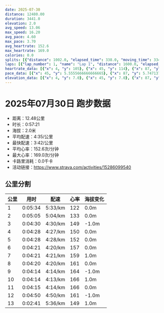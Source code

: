 ```yaml
---
date: 2025-07-30
distance: 12480.00
duration: 3441.0
elevation: 2.0
avg_speed: 13.06
max_speed: 16.20
avg_pace: 4.60
max_pace: 3.70
avg_heartrate: 152.6
max_heartrate: 169.0
calories: 0.0
splits: [{"distance": 1002.0, "elapsed_time": 338.0, "moving_time": 334.0, "average_speed": 3.0, "pace": 5.5555666666666665, "average_heartrate": 122.91017964071857, "elevation_difference": 0.0, "split_number": 1}, {"distance": 999.5, "elapsed_time": 305.0, "moving_time": 305.0, "average_speed": 3.28, "pace": 5.081310975609756, "average_heartrate": 133.0360655737705, "elevation_difference": 0.0, "split_number": 2}, {"distance": 999.0, "elapsed_time": 270.0, "moving_time": 270.0, "average_speed": 3.7, "pace": 4.504513513513513, "average_heartrate": 149.34444444444443, "elevation_difference": -1.0, "split_number": 3}, {"distance": 1002.5, "elapsed_time": 268.0, "moving_time": 268.0, "average_speed": 3.74, "pace": 4.456336898395722, "average_heartrate": 150.0, "elevation_difference": 0.0, "split_number": 4}, {"distance": 998.5, "elapsed_time": 268.0, "moving_time": 268.0, "average_speed": 3.73, "pace": 4.46828418230563, "average_heartrate": 152.82835820895522, "elevation_difference": 0.0, "split_number": 5}, {"distance": 1001.5, "elapsed_time": 261.0, "moving_time": 261.0, "average_speed": 3.84, "pace": 4.340286458333333, "average_heartrate": 157.31034482758622, "elevation_difference": 0.0, "split_number": 6}, {"distance": 999.5, "elapsed_time": 261.0, "moving_time": 261.0, "average_speed": 3.83, "pace": 4.351618798955613, "average_heartrate": 159.1455938697318, "elevation_difference": 1.0, "split_number": 7}, {"distance": 999.5, "elapsed_time": 260.0, "moving_time": 260.0, "average_speed": 3.84, "pace": 4.340286458333333, "average_heartrate": 161.01923076923077, "elevation_difference": 0.0, "split_number": 8}, {"distance": 998.0, "elapsed_time": 254.0, "moving_time": 254.0, "average_speed": 3.93, "pace": 4.24089058524173, "average_heartrate": 164.72834645669292, "elevation_difference": -1.0, "split_number": 9}, {"distance": 1000.5, "elapsed_time": 254.0, "moving_time": 254.0, "average_speed": 3.94, "pace": 4.230126903553299, "average_heartrate": 166.38976377952756, "elevation_difference": 1.0, "split_number": 10}, {"distance": 1002.5, "elapsed_time": 255.0, "moving_time": 255.0, "average_speed": 3.93, "pace": 4.24089058524173, "average_heartrate": 166.4313725490196, "elevation_difference": 0.0, "split_number": 11}, {"distance": 999.0, "elapsed_time": 290.0, "moving_time": 290.0, "average_speed": 3.44, "pace": 4.844970930232558, "average_heartrate": 161.91379310344828, "elevation_difference": -1.0, "split_number": 12}, {"distance": 478.0, "elapsed_time": 161.0, "moving_time": 161.0, "average_speed": 2.97, "pace": 5.611683501683501, "average_heartrate": 149.54037267080744, "elevation_difference": 1.0, "split_number": 13}]
laps: [{"lap_number": 1, "name": "Lap 1", "distance": 1600.0, "elapsed_time": 533.0, "moving_time": 533.0, "average_speed": 3.0, "pace": 5.5555666666666665, "average_heartrate": 123.6923076923077, "max_heartrate": 130, "start_date": "2025-07-30 19:57:27+00:00", "elevation_difference": 0.0}, {"lap_number": 2, "name": "Lap 2", "distance": 10018.0, "elapsed_time": 2611.0, "moving_time": 2611.0, "average_speed": 3.84, "pace": 4.340286458333333, "average_heartrate": 158.49382716049382, "max_heartrate": 168, "start_date": "2025-07-30 20:06:22+00:00", "elevation_difference": 3.0}, {"lap_number": 3, "name": "Lap 3", "distance": 865.7, "elapsed_time": 300.0, "moving_time": 300.0, "average_speed": 2.89, "pace": 5.767024221453286, "average_heartrate": 150.83333333333334, "max_heartrate": 154, "start_date": "2025-07-30 20:49:53+00:00", "elevation_difference": 2.0}]
heartrate_data: [{"x": 4, "y": 105}, {"x": 45, "y": 114}, {"x": 87, "y": 118}, {"x": 129, "y": 126}, {"x": 173, "y": 125}, {"x": 213, "y": 128}, {"x": 255, "y": 122}, {"x": 297, "y": 130}, {"x": 337, "y": 126}, {"x": 378, "y": 127}, {"x": 419, "y": 129}, {"x": 459, "y": 130}, {"x": 503, "y": 128}, {"x": 542, "y": 132}, {"x": 576, "y": 143}, {"x": 609, "y": 149}, {"x": 642, "y": 146}, {"x": 675, "y": 150}, {"x": 709, "y": 149}, {"x": 744, "y": 149}, {"x": 777, "y": 148}, {"x": 812, "y": 151}, {"x": 846, "y": 147}, {"x": 879, "y": 151}, {"x": 912, "y": 152}, {"x": 946, "y": 150}, {"x": 980, "y": 147}, {"x": 1015, "y": 146}, {"x": 1048, "y": 145}, {"x": 1082, "y": 151}, {"x": 1114, "y": 153}, {"x": 1148, "y": 152}, {"x": 1180, "y": 154}, {"x": 1215, "y": 152}, {"x": 1249, "y": 152}, {"x": 1283, "y": 153}, {"x": 1316, "y": 151}, {"x": 1350, "y": 154}, {"x": 1384, "y": 154}, {"x": 1417, "y": 153}, {"x": 1448, "y": 154}, {"x": 1481, "y": 157}, {"x": 1514, "y": 157}, {"x": 1546, "y": 156}, {"x": 1579, "y": 159}, {"x": 1611, "y": 158}, {"x": 1644, "y": 158}, {"x": 1676, "y": 159}, {"x": 1708, "y": 158}, {"x": 1741, "y": 158}, {"x": 1773, "y": 160}, {"x": 1806, "y": 160}, {"x": 1840, "y": 158}, {"x": 1872, "y": 159}, {"x": 1905, "y": 161}, {"x": 1937, "y": 158}, {"x": 1969, "y": 158}, {"x": 2003, "y": 160}, {"x": 2035, "y": 161}, {"x": 2067, "y": 161}, {"x": 2101, "y": 161}, {"x": 2134, "y": 162}, {"x": 2166, "y": 162}, {"x": 2198, "y": 161}, {"x": 2229, "y": 164}, {"x": 2262, "y": 164}, {"x": 2293, "y": 166}, {"x": 2326, "y": 165}, {"x": 2358, "y": 165}, {"x": 2389, "y": 164}, {"x": 2421, "y": 166}, {"x": 2452, "y": 167}, {"x": 2484, "y": 164}, {"x": 2517, "y": 166}, {"x": 2548, "y": 167}, {"x": 2580, "y": 167}, {"x": 2611, "y": 167}, {"x": 2643, "y": 166}, {"x": 2674, "y": 168}, {"x": 2705, "y": 166}, {"x": 2737, "y": 166}, {"x": 2769, "y": 166}, {"x": 2800, "y": 167}, {"x": 2833, "y": 168}, {"x": 2864, "y": 167}, {"x": 2896, "y": 164}, {"x": 2927, "y": 166}, {"x": 2959, "y": 167}, {"x": 2992, "y": 167}, {"x": 3023, "y": 167}, {"x": 3054, "y": 168}, {"x": 3085, "y": 168}, {"x": 3115, "y": 168}, {"x": 3145, "y": 167}, {"x": 3192, "y": 154}, {"x": 3236, "y": 152}, {"x": 3281, "y": 149}, {"x": 3324, "y": 148}, {"x": 3367, "y": 154}, {"x": 3408, "y": 148}]
pace_data: [{"x": 45, "y": 5.5555666666666665}, {"x": 87, "y": 5.747137931034483}, {"x": 129, "y": 5.952392857142857}, {"x": 173, "y": 6.41026923076923}, {"x": 213, "y": 5.050515151515151}, {"x": 255, "y": 5.376354838709677}, {"x": 297, "y": 5.5555666666666665}, {"x": 337, "y": 5.208343749999999}, {"x": 378, "y": 5.208343749999999}, {"x": 419, "y": 5.5555666666666665}, {"x": 459, "y": 5.208343749999999}, {"x": 503, "y": 5.747137931034483}, {"x": 542, "y": 4.761914285714285}, {"x": 576, "y": 4.504513513513513}, {"x": 609, "y": 4.504513513513513}, {"x": 642, "y": 4.2735128205128206}, {"x": 675, "y": 4.504513513513513}, {"x": 709, "y": 4.504513513513513}, {"x": 744, "y": 4.2735128205128206}, {"x": 777, "y": 4.504513513513513}, {"x": 812, "y": 5.208343749999999}, {"x": 846, "y": 4.504513513513513}, {"x": 879, "y": 4.2735128205128206}, {"x": 912, "y": 4.2735128205128206}, {"x": 946, "y": 4.385973684210526}, {"x": 980, "y": 4.629638888888889}, {"x": 1015, "y": 4.504513513513513}, {"x": 1048, "y": 4.385973684210526}, {"x": 1082, "y": 4.166675}, {"x": 1114, "y": 4.065048780487805}, {"x": 1148, "y": 4.504513513513513}, {"x": 1180, "y": 4.166675}, {"x": 1215, "y": 4.629638888888889}, {"x": 1249, "y": 6.172851851851851}, {"x": 1283, "y": 4.166675}, {"x": 1316, "y": 4.504513513513513}, {"x": 1350, "y": 4.065048780487805}, {"x": 1384, "y": 4.761914285714285}, {"x": 1417, "y": 4.385973684210526}, {"x": 1448, "y": 4.166675}, {"x": 1481, "y": 4.2735128205128206}, {"x": 1514, "y": 4.166675}, {"x": 1546, "y": 4.761914285714285}, {"x": 1579, "y": 4.065048780487805}, {"x": 1611, "y": 4.629638888888889}, {"x": 1644, "y": 4.385973684210526}, {"x": 1676, "y": 4.2735128205128206}, {"x": 1708, "y": 4.901970588235294}, {"x": 1741, "y": 3.968261904761904}, {"x": 1773, "y": 4.385973684210526}, {"x": 1806, "y": 4.166675}, {"x": 1840, "y": 4.166675}, {"x": 1872, "y": 3.968261904761904}, {"x": 1905, "y": 4.629638888888889}, {"x": 1937, "y": 3.968261904761904}, {"x": 1969, "y": 3.968261904761904}, {"x": 2003, "y": 5.376354838709677}, {"x": 2035, "y": 4.385973684210526}, {"x": 2067, "y": 4.385973684210526}, {"x": 2101, "y": 4.761914285714285}, {"x": 2134, "y": 4.166675}, {"x": 2166, "y": 4.2735128205128206}, {"x": 2198, "y": 4.385973684210526}, {"x": 2229, "y": 4.166675}, {"x": 2262, "y": 3.968261904761904}, {"x": 2293, "y": 3.968261904761904}, {"x": 2326, "y": 4.166675}, {"x": 2358, "y": 4.166675}, {"x": 2389, "y": 3.968261904761904}, {"x": 2421, "y": 4.166675}, {"x": 2452, "y": 4.901970588235294}, {"x": 2484, "y": 3.968261904761904}, {"x": 2517, "y": 4.2735128205128206}, {"x": 2548, "y": 4.166675}, {"x": 2580, "y": 4.065048780487805}, {"x": 2611, "y": 4.065048780487805}, {"x": 2643, "y": 4.2735128205128206}, {"x": 2674, "y": 4.2735128205128206}, {"x": 2705, "y": 4.065048780487805}, {"x": 2737, "y": 5.208343749999999}, {"x": 2769, "y": 4.2735128205128206}, {"x": 2800, "y": 4.065048780487805}, {"x": 2833, "y": 4.065048780487805}, {"x": 2864, "y": 4.2735128205128206}, {"x": 2896, "y": 4.2735128205128206}, {"x": 2927, "y": 3.787886363636363}, {"x": 2959, "y": 4.166675}, {"x": 2992, "y": 3.968261904761904}, {"x": 3023, "y": 4.166675}, {"x": 3054, "y": 3.7037111111111107}, {"x": 3085, "y": 4.166675}, {"x": 3115, "y": 3.968261904761904}, {"x": 3145, "y": 3.787886363636363}, {"x": 3192, "y": 6.6666799999999995}, {"x": 3236, "y": 5.050515151515151}, {"x": 3281, "y": 5.952392857142857}, {"x": 3324, "y": 5.5555666666666665}, {"x": 3367, "y": 5.208343749999999}, {"x": 3408, "y": 4.901970588235294}]
elevation_data: [{"x": 4, "y": 7.0}, {"x": 45, "y": 7.0}, {"x": 87, "y": 7.0}, {"x": 129, "y": 7.0}, {"x": 173, "y": 6.0}, {"x": 213, "y": 7.0}, {"x": 255, "y": 7.0}, {"x": 297, "y": 7.0}, {"x": 337, "y": 7.0}, {"x": 378, "y": 7.0}, {"x": 419, "y": 7.0}, {"x": 459, "y": 7.0}, {"x": 503, "y": 6.0}, {"x": 542, "y": 7.0}, {"x": 576, "y": 6.0}, {"x": 609, "y": 6.0}, {"x": 642, "y": 7.0}, {"x": 675, "y": 6.0}, {"x": 709, "y": 7.0}, {"x": 744, "y": 7.0}, {"x": 777, "y": 7.0}, {"x": 812, "y": 7.0}, {"x": 846, "y": 7.0}, {"x": 879, "y": 6.0}, {"x": 912, "y": 6.0}, {"x": 946, "y": 6.0}, {"x": 980, "y": 6.0}, {"x": 1015, "y": 6.0}, {"x": 1048, "y": 6.0}, {"x": 1082, "y": 7.0}, {"x": 1114, "y": 7.0}, {"x": 1148, "y": 7.0}, {"x": 1180, "y": 7.0}, {"x": 1215, "y": 7.0}, {"x": 1249, "y": 6.0}, {"x": 1283, "y": 6.0}, {"x": 1316, "y": 6.0}, {"x": 1350, "y": 6.0}, {"x": 1384, "y": 6.0}, {"x": 1417, "y": 6.0}, {"x": 1448, "y": 6.0}, {"x": 1481, "y": 6.0}, {"x": 1514, "y": 6.0}, {"x": 1546, "y": 6.0}, {"x": 1579, "y": 6.0}, {"x": 1611, "y": 6.0}, {"x": 1644, "y": 6.0}, {"x": 1676, "y": 6.0}, {"x": 1708, "y": 6.0}, {"x": 1741, "y": 6.0}, {"x": 1773, "y": 6.0}, {"x": 1806, "y": 7.0}, {"x": 1840, "y": 7.0}, {"x": 1872, "y": 7.0}, {"x": 1905, "y": 7.0}, {"x": 1937, "y": 7.0}, {"x": 1969, "y": 7.0}, {"x": 2003, "y": 7.0}, {"x": 2035, "y": 7.0}, {"x": 2067, "y": 8.0}, {"x": 2101, "y": 7.0}, {"x": 2134, "y": 8.0}, {"x": 2166, "y": 7.0}, {"x": 2198, "y": 7.0}, {"x": 2229, "y": 7.0}, {"x": 2262, "y": 7.0}, {"x": 2293, "y": 7.0}, {"x": 2326, "y": 7.0}, {"x": 2358, "y": 7.0}, {"x": 2389, "y": 7.0}, {"x": 2421, "y": 7.0}, {"x": 2452, "y": 7.0}, {"x": 2484, "y": 6.0}, {"x": 2517, "y": 6.0}, {"x": 2548, "y": 7.0}, {"x": 2580, "y": 7.0}, {"x": 2611, "y": 7.0}, {"x": 2643, "y": 6.0}, {"x": 2674, "y": 6.0}, {"x": 2705, "y": 6.0}, {"x": 2737, "y": 7.0}, {"x": 2769, "y": 6.0}, {"x": 2800, "y": 7.0}, {"x": 2833, "y": 7.0}, {"x": 2864, "y": 7.0}, {"x": 2896, "y": 7.0}, {"x": 2927, "y": 7.0}, {"x": 2959, "y": 7.0}, {"x": 2992, "y": 7.0}, {"x": 3023, "y": 7.0}, {"x": 3054, "y": 7.0}, {"x": 3085, "y": 7.0}, {"x": 3115, "y": 7.0}, {"x": 3145, "y": 7.0}, {"x": 3192, "y": 7.0}, {"x": 3236, "y": 7.0}, {"x": 3281, "y": 6.0}, {"x": 3324, "y": 7.0}, {"x": 3367, "y": 7.0}, {"x": 3408, "y": 7.0}]
---
```


# 2025年07月30日 跑步数据

- 距离：12.48公里
- 时长：0:57:21
- 海拔：2.0米
- 平均配速：4:35/公里
- 最快配速：3:42/公里
- 平均心率：152.6次/分钟
- 最大心率：169.0次/分钟
- 卡路里消耗：0.0千卡
- 活动链接：https://www.strava.com/activities/15286099540

## 公里分割

| 公里 | 用时 | 配速 | 心率 | 海拔变化 |
|------|------|------|------|------|
| 1 | 0:05:34 | 5:33/km | 122 | 0.0m |
| 2 | 0:05:05 | 5:04/km | 133 | 0.0m |
| 3 | 0:04:30 | 4:30/km | 149 | -1.0m |
| 4 | 0:04:28 | 4:27/km | 150 | 0.0m |
| 5 | 0:04:28 | 4:28/km | 152 | 0.0m |
| 6 | 0:04:21 | 4:20/km | 157 | 0.0m |
| 7 | 0:04:21 | 4:21/km | 159 | 1.0m |
| 8 | 0:04:20 | 4:20/km | 161 | 0.0m |
| 9 | 0:04:14 | 4:14/km | 164 | -1.0m |
| 10 | 0:04:14 | 4:13/km | 166 | 1.0m |
| 11 | 0:04:15 | 4:14/km | 166 | 0.0m |
| 12 | 0:04:50 | 4:50/km | 161 | -1.0m |
| 13 | 0:02:41 | 5:36/km | 149 | 1.0m |

